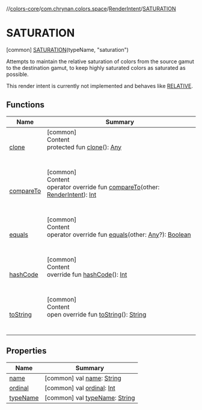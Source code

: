 //[colors-core](../../../../index.md)/[com.chrynan.colors.space](../../index.md)/[RenderIntent](../index.md)/[SATURATION](index.md)



# SATURATION  
 [common] [SATURATION](index.md)(typeName, "saturation")  


Attempts to maintain the relative saturation of colors from the source gamut to the destination gamut, to keep highly saturated colors as saturated as possible.



This render intent is currently not implemented and behaves like [RELATIVE](../-r-e-l-a-t-i-v-e/index.md).

   


## Functions  
  
|  Name |  Summary | 
|---|---|
| <a name="kotlin/Enum/clone/#/PointingToDeclaration/"></a>[clone](../-a-b-s-o-l-u-t-e/index.md#%5Bkotlin%2FEnum%2Fclone%2F%23%2FPointingToDeclaration%2F%5D%2FFunctions%2F988389714)| <a name="kotlin/Enum/clone/#/PointingToDeclaration/"></a>[common]  <br>Content  <br>protected fun [clone](../-a-b-s-o-l-u-t-e/index.md#%5Bkotlin%2FEnum%2Fclone%2F%23%2FPointingToDeclaration%2F%5D%2FFunctions%2F988389714)(): [Any](https://kotlinlang.org/api/latest/jvm/stdlib/kotlin/-any/index.html)  <br><br><br>|
| <a name="kotlin/Enum/compareTo/#com.chrynan.colors.space.RenderIntent/PointingToDeclaration/"></a>[compareTo](../-a-b-s-o-l-u-t-e/index.md#%5Bkotlin%2FEnum%2FcompareTo%2F%23com.chrynan.colors.space.RenderIntent%2FPointingToDeclaration%2F%5D%2FFunctions%2F988389714)| <a name="kotlin/Enum/compareTo/#com.chrynan.colors.space.RenderIntent/PointingToDeclaration/"></a>[common]  <br>Content  <br>operator override fun [compareTo](../-a-b-s-o-l-u-t-e/index.md#%5Bkotlin%2FEnum%2FcompareTo%2F%23com.chrynan.colors.space.RenderIntent%2FPointingToDeclaration%2F%5D%2FFunctions%2F988389714)(other: [RenderIntent](../index.md)): [Int](https://kotlinlang.org/api/latest/jvm/stdlib/kotlin/-int/index.html)  <br><br><br>|
| <a name="kotlin/Enum/equals/#kotlin.Any?/PointingToDeclaration/"></a>[equals](../-a-b-s-o-l-u-t-e/index.md#%5Bkotlin%2FEnum%2Fequals%2F%23kotlin.Any%3F%2FPointingToDeclaration%2F%5D%2FFunctions%2F988389714)| <a name="kotlin/Enum/equals/#kotlin.Any?/PointingToDeclaration/"></a>[common]  <br>Content  <br>operator override fun [equals](../-a-b-s-o-l-u-t-e/index.md#%5Bkotlin%2FEnum%2Fequals%2F%23kotlin.Any%3F%2FPointingToDeclaration%2F%5D%2FFunctions%2F988389714)(other: [Any](https://kotlinlang.org/api/latest/jvm/stdlib/kotlin/-any/index.html)?): [Boolean](https://kotlinlang.org/api/latest/jvm/stdlib/kotlin/-boolean/index.html)  <br><br><br>|
| <a name="kotlin/Enum/hashCode/#/PointingToDeclaration/"></a>[hashCode](../-a-b-s-o-l-u-t-e/index.md#%5Bkotlin%2FEnum%2FhashCode%2F%23%2FPointingToDeclaration%2F%5D%2FFunctions%2F988389714)| <a name="kotlin/Enum/hashCode/#/PointingToDeclaration/"></a>[common]  <br>Content  <br>override fun [hashCode](../-a-b-s-o-l-u-t-e/index.md#%5Bkotlin%2FEnum%2FhashCode%2F%23%2FPointingToDeclaration%2F%5D%2FFunctions%2F988389714)(): [Int](https://kotlinlang.org/api/latest/jvm/stdlib/kotlin/-int/index.html)  <br><br><br>|
| <a name="kotlin/Enum/toString/#/PointingToDeclaration/"></a>[toString](../-a-b-s-o-l-u-t-e/index.md#%5Bkotlin%2FEnum%2FtoString%2F%23%2FPointingToDeclaration%2F%5D%2FFunctions%2F988389714)| <a name="kotlin/Enum/toString/#/PointingToDeclaration/"></a>[common]  <br>Content  <br>open override fun [toString](../-a-b-s-o-l-u-t-e/index.md#%5Bkotlin%2FEnum%2FtoString%2F%23%2FPointingToDeclaration%2F%5D%2FFunctions%2F988389714)(): [String](https://kotlinlang.org/api/latest/jvm/stdlib/kotlin/-string/index.html)  <br><br><br>|


## Properties  
  
|  Name |  Summary | 
|---|---|
| <a name="com.chrynan.colors.space/RenderIntent.SATURATION/name/#/PointingToDeclaration/"></a>[name](name.md)| <a name="com.chrynan.colors.space/RenderIntent.SATURATION/name/#/PointingToDeclaration/"></a> [common] val [name](name.md): [String](https://kotlinlang.org/api/latest/jvm/stdlib/kotlin/-string/index.html)   <br>|
| <a name="com.chrynan.colors.space/RenderIntent.SATURATION/ordinal/#/PointingToDeclaration/"></a>[ordinal](ordinal.md)| <a name="com.chrynan.colors.space/RenderIntent.SATURATION/ordinal/#/PointingToDeclaration/"></a> [common] val [ordinal](ordinal.md): [Int](https://kotlinlang.org/api/latest/jvm/stdlib/kotlin/-int/index.html)   <br>|
| <a name="com.chrynan.colors.space/RenderIntent.SATURATION/typeName/#/PointingToDeclaration/"></a>[typeName](type-name.md)| <a name="com.chrynan.colors.space/RenderIntent.SATURATION/typeName/#/PointingToDeclaration/"></a> [common] val [typeName](type-name.md): [String](https://kotlinlang.org/api/latest/jvm/stdlib/kotlin/-string/index.html)   <br>|

